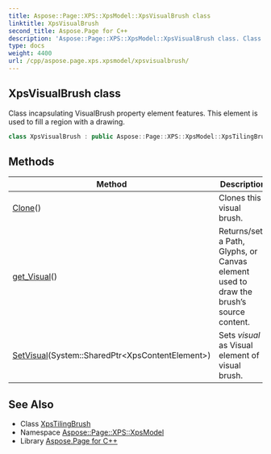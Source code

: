 ```yaml
---
title: Aspose::Page::XPS::XpsModel::XpsVisualBrush class
linktitle: XpsVisualBrush
second_title: Aspose.Page for C++
description: 'Aspose::Page::XPS::XpsModel::XpsVisualBrush class. Class incapsulating VisualBrush property element features. This element is used to fill a region with a drawing in C++.'
type: docs
weight: 4400
url: /cpp/aspose.page.xps.xpsmodel/xpsvisualbrush/
---
```

## XpsVisualBrush class


Class incapsulating VisualBrush property element features. This element is used to fill a region with a drawing.

```cpp
class XpsVisualBrush : public Aspose::Page::XPS::XpsModel::XpsTilingBrush
```

## Methods

| Method | Description |
| --- | --- |
| [Clone](./clone/)() | Clones this visual brush. |
| [get_Visual](./get_visual/)() | Returns/sets a Path, Glyphs, or Canvas element used to draw the brush’s source content. |
| [SetVisual](./setvisual/)(System::SharedPtr\<XpsContentElement\>) | Sets *visual*  as Visual element of visual brush. |
## See Also

* Class [XpsTilingBrush](../xpstilingbrush/)
* Namespace [Aspose::Page::XPS::XpsModel](../)
* Library [Aspose.Page for C++](../../)
